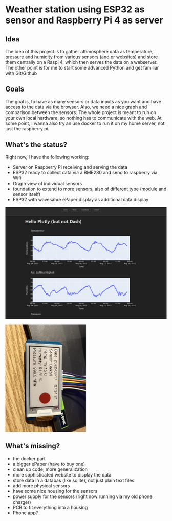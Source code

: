 # Weather station using ESP32 as sensor and Raspberry Pi 4 as server

## Idea
The idea of this project is to gather athmosphere data as temperature, pressure and humidity from various sensors (and or websites) and store them centrally on a Raspi 4, which then serves the data on a webserver.
The other point is for me to start some advanced Python and get familiar with Git/Github

## Goals
The goal is, to have as many sensors or data inputs as you want and have access to the data via the browser. Also, we need a nice graph and comparison between the sensors.
The whole project is meant to run on your own local hardware, so nothing has to communicate with the web. At some point, I wanna also try an use docker to run it on my home server, not just the raspberry pi.


## What's the status?
Right now, I have the following working:
- Server on Raspberry Pi receiving and serving the data
- ESP32 ready to collect data via a BME280 and send to raspberry via Wifi
- Graph view of individual sensors
- foundation to extend to more sensors, also of different type (module and sensor itself)
- ESP32 with wavesahre ePaper display as additional data display

![This is an image](https://github.com/simonl169/weather_at_home/blob/main/docs/temperature_history_exampl.PNG)

<img src="https://github.com/simonl169/weather_at_home/blob/main/docs/IMG_4804.JPEG" width=50% height=50%>



## What's missing?
- the docker part
- a bigger ePaper (have to buy one)
- clean up code, more generalization
- more sophisticated website to display the data
- store data in a databas (like sqlite), not just plain text files
- add more physical sensors
- have some nice housing for the sensors
- power supply for the sensors (right now running via my old phone charger)
- PCB to fit everything into a housing
- Phone app?
